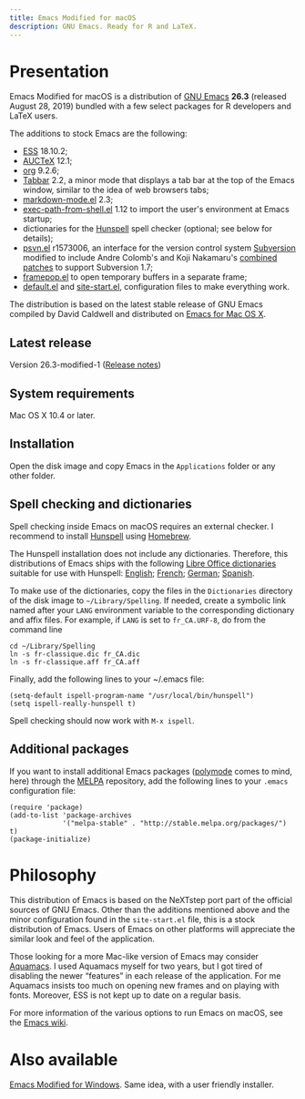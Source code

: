 ```yaml
---
title: Emacs Modified for macOS
description: GNU Emacs. Ready for R and LaTeX.
---
```


# Presentation

Emacs Modified for macOS is a distribution
of [GNU Emacs](https://www.gnu.org/software/emacs/) **26.3** (released
August 28, 2019) bundled with a few select packages for R developers
and LaTeX users.

The additions to stock Emacs are the following:

- [ESS](https://ess.r-project.org) 18.10.2;
- [AUCTeX](https://www.gnu.org/software/auctex/) 12.1;
- [org](https://orgmode.org/) 9.2.6;
- [Tabbar](https://github.com/dholm/tabbar) 2.2, a minor mode that
  displays a tab bar at the top of the Emacs window, similar to the
  idea of web browsers tabs;
- [markdown-mode.el](https://jblevins.org/projects/markdown-mode/) 2.3;
- [exec-path-from-shell.el](https://github.com/purcell/exec-path-from-shell) 1.12
  to import the user's environment at Emacs startup;
- dictionaries for the [Hunspell](https://hunspell.github.io) spell
  checker (optional; see below for details);
- [psvn.el](https://svn.apache.org/viewvc/subversion/trunk/contrib/client-side/emacs/) r1573006,
  an interface for the version control system
  [Subversion](https://subversion.tigris.org) modified to include
  Andre Colomb's and Koji Nakamaru's
  [combined patches](https://mail-archives.apache.org/mod_mbox//subversion-dev/201208.mbox/raw/%3c503B958F.6010906@schickhardt.org%3e/1/4)
  to support Subversion 1.7;
- [framepop.el](https://bazaar.launchpad.net/~vcs-imports/emacs-goodies-el/trunk/view/head:/elisp/emacs-goodies-el/framepop.el)
  to open temporary buffers in a separate frame;
- [default.el](https://gitlab.com/vigou3/emacs-modified-macos/blob/v26.3-modified-1/default.el)
  and
  [site-start.el](https://gitlab.com/vigou3/emacs-modified-macos/blob/v26.3-modified-1/site-start.el),
  configuration files to make everything work.

The distribution is based on the latest stable release of GNU Emacs
compiled by David Caldwell and distributed on
[Emacs for Mac OS X](https://emacsformacosx.com).

## Latest release

Version 26.3-modified-1
([Release notes](https://gitlab.com/vigou3/emacs-modified-macos/tags/v26.3-modified-1/))

## System requirements

Mac OS X 10.4 or later.

## Installation

Open the disk image and copy Emacs in the `Applications` folder or any
other folder.

## Spell checking and dictionaries

Spell checking inside Emacs on macOS requires an external checker. I
recommend to install [Hunspell](https://hunspell.github.io) using
[Homebrew](https://brew.sh).

The Hunspell installation does not include any dictionaries.
Therefore, this distributions of Emacs ships with the following [Libre
Office dictionaries](https://extensions.libreoffice.org/extensions?getCategories=Dictionary&getCompatibility=any) suitable for use with Hunspell:
[English](https://extensions.libreoffice.org/extensions/english-dictionaries/);
[French](https://extensions.libreoffice.org/extensions/dictionnaires-francais/);
[German](https://extensions.libreoffice.org/extensions/german-de-de-frami-dictionaries);
[Spanish](https://extensions.libreoffice.org/extensions/spanish-dictionaries).

To make use of the dictionaries, copy the files in the `Dictionaries`
directory of the disk image to `~/Library/Spelling`. If needed, create
a symbolic link named after your `LANG` environment variable to the
corresponding dictionary and affix files. For example, if `LANG` is set
to `fr_CA.URF-8`, do from the command line

    cd ~/Library/Spelling
    ln -s fr-classique.dic fr_CA.dic
    ln -s fr-classique.aff fr_CA.aff

Finally, add the following lines to your ~/.emacs file:

    (setq-default ispell-program-name "/usr/local/bin/hunspell")
    (setq ispell-really-hunspell t)

Spell checking should now work with `M-x ispell`.

## Additional packages

If you want to install additional Emacs packages
([polymode](https://polymode.github.io) comes to mind, here) through
the [MELPA](https://melpa.org/) repository, add the following lines
to your `.emacs` configuration file:

```
(require 'package)
(add-to-list 'package-archives
             '("melpa-stable" . "http://stable.melpa.org/packages/") t)
(package-initialize)
```


# Philosophy

This distribution of Emacs is based on the NeXTstep port part of the
official sources of GNU Emacs. Other than the additions mentioned above
and the minor configuration found in the `site-start.el` file, this is
a stock distribution of Emacs. Users of Emacs on other platforms will
appreciate the similar look and feel of the application.

Those looking for a more Mac-like version of Emacs may consider
[Aquamacs](http://aquamacs.org). I used Aquamacs myself for
two years, but I got tired of disabling the newer “features” in each
release of the application. For me Aquamacs insists too much on opening
new frames and on playing with fonts. Moreover, ESS is not kept up to
date on a regular basis.

For more information of the various options to run Emacs on macOS, see
the [Emacs wiki](http://www.emacswiki.org/emacs/EmacsForMacOS).


# Also available

[Emacs Modified for Windows](https://vigou3.gitlab.io/emacs-modified-windows/). Same idea, with a user friendly installer.
